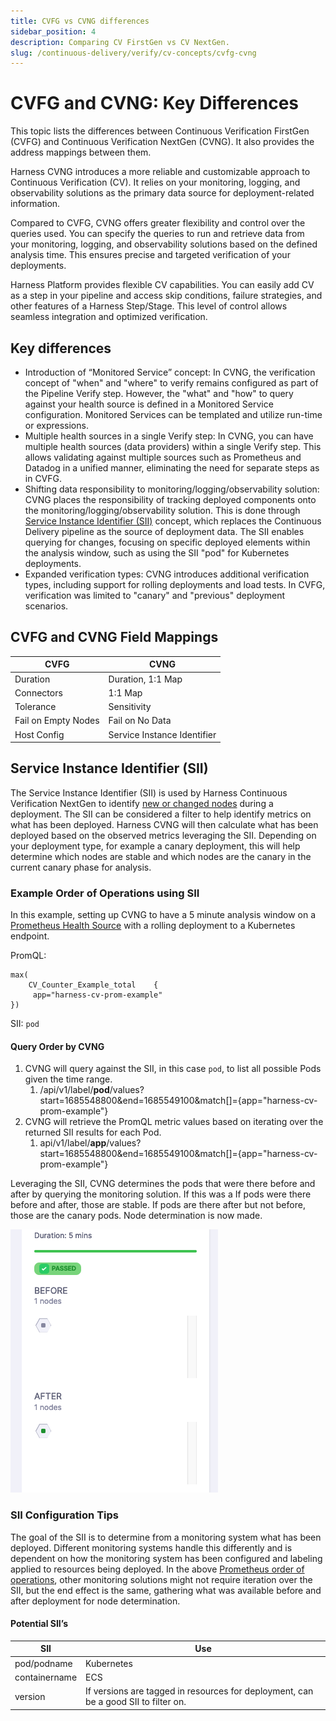 ```yaml
---
title: CVFG vs CVNG differences
sidebar_position: 4
description: Comparing CV FirstGen vs CV NextGen. 
slug: /continuous-delivery/verify/cv-concepts/cvfg-cvng
---
```


# CVFG and CVNG: Key Differences

This topic lists the differences between Continuous Verification FirstGen (CVFG) and Continuous Verification NextGen (CVNG). It also provides the address mappings between them.

Harness CVNG introduces a more reliable and customizable approach to Continuous Verification (CV). It relies on your monitoring, logging, and observability solutions as the primary data source for deployment-related information.

Compared to CVFG, CVNG offers greater flexibility and control over the queries used. You can specify the queries to run and retrieve data from your monitoring, logging, and observability solutions based on the defined analysis time. This ensures precise and targeted verification of your deployments.

Harness Platform provides flexible CV capabilities. You can easily add CV as a step in your pipeline and access skip conditions, failure strategies, and other features of a Harness Step/Stage. This level of control allows seamless integration and optimized verification.

## Key differences

* Introduction of “Monitored Service” concept: In CVNG, the verification concept of "when" and "where" to verify remains configured as part of the Pipeline Verify step. However, the "what" and "how" to query against your health source is defined in a Monitored Service configuration. Monitored Services can be templated and utilize run-time or expressions.
* Multiple health sources in a single Verify step: In CVNG, you can have multiple health sources (data providers) within a single Verify step. This allows validating against multiple sources such as Prometheus and Datadog in a unified manner, eliminating the need for separate steps as in CVFG.
* Shifting data responsibility to monitoring/logging/observability solution: CVNG places the responsibility of tracking deployed components onto the monitoring/logging/observability solution. This is done through [Service Instance Identifier (SII)](#service-instance-identifier-sii) concept, which replaces the Continuous Delivery pipeline as the source of deployment data. The SII enables querying for changes, focusing on specific deployed elements within the analysis window, such as using the SII "pod" for Kubernetes deployments.
* Expanded verification types: CVNG introduces additional verification types, including support for rolling deployments and load tests. In CVFG, verification was limited to "canary" and "previous" deployment scenarios.

## CVFG and CVNG Field Mappings

| **CVFG**            | **CVNG**                    |
|---------------------|-----------------------------|
| Duration            | Duration, 1:1 Map           |
| Connectors          | 1:1 Map                     |
| Tolerance           | Sensitivity                 |
| Fail on Empty Nodes | Fail on No Data             |
| Host Config         | Service Instance Identifier |

## Service Instance Identifier (SII)

The Service Instance Identifier (SII) is used by Harness Continuous Verification NextGen to identify [new or changed nodes](https://developer.harness.io/docs/continuous-delivery/verify/cv-results/interpret-metric-results#nodes-section) during a deployment. The SII can be considered a filter to help identify metrics on what has been deployed. Harness CVNG will then calculate what has been deployed based on the observed metrics leveraging the SII. Depending on your deployment type, for example a canary deployment, this will help determine which nodes are stable and which nodes are the canary in the current canary phase for analysis. 

### Example Order of Operations using SII
In this example, setting up CVNG to have a 5 minute analysis window on a [Prometheus Health Source](https://developer.harness.io/docs/continuous-delivery/verify/configure-cv/verify-deployments-with-prometheus) with a rolling deployment to a Kubernetes endpoint. 

PromQL:
```
max(
    CV_Counter_Example_total    {
   	 app="harness-cv-prom-example"
})
```

SII: `pod`

#### Query Order by CVNG

1. CVNG will query against the SII, in this case `pod`, to list all possible Pods given the time range. 
	1. /api/v1/label/**pod**/values?start=1685548800&end=1685549100&match[]={app="harness-cv-prom-example"}
2. CVNG will retrieve the PromQL metric values based on iterating over the returned SII results for each Pod.
	1. api/v1/label/**app**/values?start=1685548800&end=1685549100&match[]={app="harness-cv-prom-example"}

Leveraging the SII, CVNG determines the pods that were there before and after by querying the monitoring solution. If this was a  If pods were there before and after, those are stable. If pods are there after but not before, those are the canary pods. 
Node determination is now made. 

![CV Nodes](static/cvfg_cvng/nodes.png)	

### SII Configuration Tips

The goal of the SII is to determine from a monitoring system what has been deployed. Different monitoring systems handle this differently and is dependent on how the monitoring system has been configured and labeling applied to resources being deployed. In the above [Prometheus order of operations](#example-order-of-operations-using-sii), other monitoring solutions might not require iteration over the SII, but the end effect is the same, gathering what was available before and after deployment for node determination. 

#### Potential SII’s

| **SII**       | **Use**                                                                             |
|---------------|-------------------------------------------------------------------------------------|
| pod/podname   | Kubernetes                                                                          |
| containername | ECS                                                                                 |
| version       | If versions are tagged in resources for deployment, can be a good SII to filter on. |

